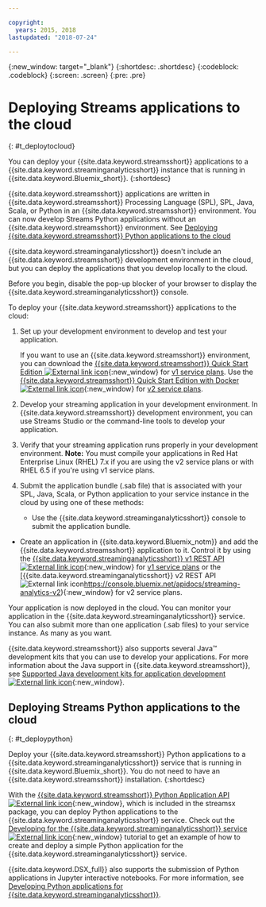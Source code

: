 ```yaml
---

copyright:
  years: 2015, 2018
lastupdated: "2018-07-24"

---
```


<!-- Attribute definitions -->
{:new_window: target="_blank"}
{:shortdesc: .shortdesc}
{:codeblock: .codeblock}
{:screen: .screen}
{:pre: .pre}

# Deploying Streams applications to the cloud
{: #t_deploytocloud}

You can deploy your {{site.data.keyword.streamsshort}} applications to a {{site.data.keyword.streaminganalyticsshort}} instance that is running in {{site.data.keyword.Bluemix_short}}.
{:shortdesc}

{{site.data.keyword.streamsshort}} applications are written in {{site.data.keyword.streamsshort}} Processing Language (SPL), SPL, Java, Scala, or Python in an {{site.data.keyword.streamsshort}} environment. You can now develop Streams Python applications without an {{site.data.keyword.streamsshort}} environment. See [Deploying {{site.data.keyword.streamsshort}} Python applications to the cloud](docs/services/StreamingAnalytics/t_deploytocloud.html#t_deploypython)


{{site.data.keyword.streaminganalyticsshort}} doesn't include an {{site.data.keyword.streamsshort}} development environment in the cloud, but you can deploy the applications that you develop locally to the cloud.

Before you begin, disable the pop-up blocker of your browser to display the {{site.data.keyword.streaminganalyticsshort}} console.

To deploy your {{site.data.keyword.streamsshort}} applications to the cloud:

1. Set up your development environment to develop and test your application.

	If you want to use an {{site.data.keyword.streamsshort}} environment, you can download the [{{site.data.keyword.streamsshort}} Quick Start Edition ![External link icon](../../icons/launch-glyph.svg "External link icon")](http://ibmstreams.github.io/streamsx.documentation/docs/4.2/qse-intro/){:new_window} for [v1 service plans](/docs/services/StreamingAnalytics/service_plans.html). Use the [{{site.data.keyword.streamsshort}} Quick Start Edition with Docker ![External link icon](../../icons/launch-glyph.svg "External link icon")](https://www.ibm.com/marketing/iwm/iwm/web/preLogin.do?source=swg-ibmistvi){:new_window} for [v2 service plans](/docs/services/StreamingAnalytics/service_plans.html).

2. Develop your streaming application in your development environment. In {{site.data.keyword.streamsshort}} development environment, you can use Streams Studio or the command-line tools to develop your application.

3. Verify that your streaming application runs properly in your development environment.
**Note:** You must compile your applications in Red Hat Enterprise Linux (RHEL) 7.x if you are using the v2 service plans or with RHEL 6.5 if you're using v1 service plans.

4. Submit the application bundle (.sab file) that is associated with your SPL, Java, Scala, or Python application to your service instance in the cloud by using one of these methods:
	* Use the {{site.data.keyword.streaminganalyticsshort}} console to submit the application bundle.

  * Create an application in {{site.data.keyword.Bluemix_notm}} and add the {{site.data.keyword.streamsshort}} application to it. Control it by using the [{{site.data.keyword.streaminganalyticsshort}} v1 REST API ![External link icon](../../icons/launch-glyph.svg "External link icon")](https://console.bluemix.net/apidocs/streaming-analytics-v1){:new_window} for [v1 service plans](/docs/services/StreamingAnalytics/service_plans.html) or the [{{site.data.keyword.streaminganalyticsshort}} v2 REST API ![External link icon](../../icons/launch-glyph.svg "External link icon")https://console.bluemix.net/apidocs/streaming-analytics-v2){:new_window} for v2 service plans.

Your application is now deployed in the cloud. You can monitor your application in the {{site.data.keyword.streaminganalyticsshort}} service. You can also submit more than one application (.sab files) to your service instance. As many as you want.

{{site.data.keyword.streamsshort}} also supports several Java™ development kits that you can use to develop your applications. For more information about the Java support in {{site.data.keyword.streamsshort}}, see [Supported Java development kits for application development ![External link icon](../../icons/launch-glyph.svg "External link icon")](https://www.ibm.com/support/knowledgecenter/en/SSCRJU_4.2.1/com.ibm.streams.install.doc/doc/ibminfospherestreams-install-prerequisites-java-supported-sdks.html){:new_window}.

## Deploying Streams Python applications to the cloud
{: #t_deploypython}

Deploy your {{site.data.keyword.streamsshort}} Python applications to a {{site.data.keyword.streaminganalyticsshort}} service that is running in {{site.data.keyword.Bluemix_short}}. You do not need to have an {{site.data.keyword.streamsshort}} installation.
{:shortdesc}

With the [{{site.data.keyword.streamsshort}} Python Application API ![External link icon](../../icons/launch-glyph.svg "External link icon")](http://ibmstreams.github.io/streamsx.documentation/docs/python/python-appapi-devguide/#50-api-features){:new_window}, which is included in the streamsx package, you can deploy Python applications to the {{site.data.keyword.streaminganalyticsshort}} service. Check out the [Developing for the {{site.data.keyword.streaminganalyticsshort}} service ![External link icon](../../icons/launch-glyph.svg "External link icon")](http://ibmstreams.github.io/streamsx.documentation/docs/python/1.6/python-appapi-devguide-2a/index.html){:new_window} tutorial to get an example of how to create and deploy a simple Python application for the {{site.data.keyword.streaminganalyticsshort}} service.

{{site.data.keyword.DSX_full}} also supports the submission of Python applications in Jupyter interactive notebooks. For more information, see [Developing Python applications for {{site.data.keyword.streaminganalyticsshort}}](/docs/services/StreamingAnalytics/t_develop_apps_python.html).
